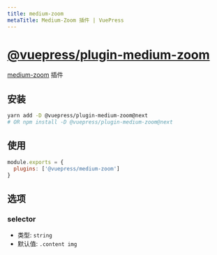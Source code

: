 ```yaml
---
title: medium-zoom
metaTitle: Medium-Zoom 插件 | VuePress
---
```


# [@vuepress/plugin-medium-zoom](https://github.com/vuejs/vuepress/tree/master/packages/@vuepress/plugin-medium-zoom)

[medium-zoom](https://github.com/francoischalifour/medium-zoom) 插件

## 安装

```bash
yarn add -D @vuepress/plugin-medium-zoom@next
# OR npm install -D @vuepress/plugin-medium-zoom@next
```

## 使用

```javascript
module.exports = {
  plugins: ['@vuepress/medium-zoom'] 
}
```

## 选项

### selector 

- 类型: `string`
- 默认值: `.content img`
